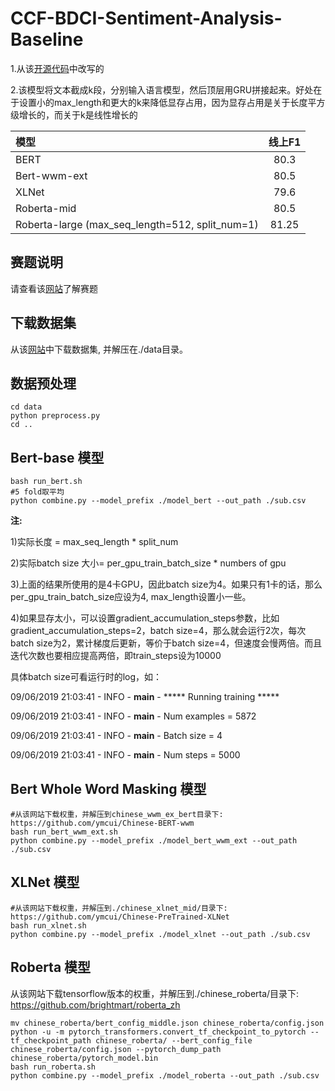 # CCF-BDCI-Sentiment-Analysis-Baseline

1.从该[开源代码](https://github.com/huggingface/pytorch-transformers)中改写的

2.该模型将文本截成k段，分别输入语言模型，然后顶层用GRU拼接起来。好处在于设置小的max_length和更大的k来降低显存占用，因为显存占用是关于长度平方级增长的，而关于k是线性增长的

| 模型 | 线上F1 |
| :------- | :---------: |
| BERT | 80.3 |
| Bert-wwm-ext | 80.5 | 
| XLNet | 79.6 | 
| Roberta-mid | 80.5 |
| Roberta-large (max_seq_length=512, split_num=1) | 81.25 |




## 赛题说明

请查看该[网站](https://www.datafountain.cn/competitions/350)了解赛题 

## 下载数据集

从该[网站](https://www.datafountain.cn/competitions/350/datasets)中下载数据集, 并解压在./data目录。

## 数据预处理

```shell
cd data
python preprocess.py
cd ..
```
## Bert-base 模型

```shell
bash run_bert.sh
#5 fold取平均
python combine.py --model_prefix ./model_bert --out_path ./sub.csv
```

**注:**

1)实际长度 = max_seq_length * split_num

2)实际batch size 大小= per_gpu_train_batch_size * numbers of gpu

3)上面的结果所使用的是4卡GPU，因此batch size为4。如果只有1卡的话，那么per_gpu_train_batch_size应设为4, max_length设置小一些。

4)如果显存太小，可以设置gradient_accumulation_steps参数，比如gradient_accumulation_steps=2，batch size=4，那么就会运行2次，每次batch size为2，累计梯度后更新，等价于batch size=4，但速度会慢两倍。而且迭代次数也要相应提高两倍，即train_steps设为10000

具体batch size可看运行时的log，如：

09/06/2019 21:03:41 - INFO - __main__ -   ***** Running training *****

09/06/2019 21:03:41 - INFO - __main__ -     Num examples = 5872

09/06/2019 21:03:41 - INFO - __main__ -     Batch size = 4

09/06/2019 21:03:41 - INFO - __main__ -     Num steps = 5000


## Bert Whole Word Masking 模型

```shell
#从该网站下载权重，并解压到chinese_wwm_ex_bert目录下:  https://github.com/ymcui/Chinese-BERT-wwm
bash run_bert_wwm_ext.sh
python combine.py --model_prefix ./model_bert_wwm_ext --out_path ./sub.csv
```
## XLNet 模型

```shell
#从该网站下载权重，并解压到./chinese_xlnet_mid/目录下: https://github.com/ymcui/Chinese-PreTrained-XLNet
bash run_xlnet.sh
python combine.py --model_prefix ./model_xlnet --out_path ./sub.csv
```

## Roberta 模型
从该网站下载tensorflow版本的权重，并解压到./chinese_roberta/目录下: https://github.com/brightmart/roberta_zh
```shell
mv chinese_roberta/bert_config_middle.json chinese_roberta/config.json
python -u -m pytorch_transformers.convert_tf_checkpoint_to_pytorch --tf_checkpoint_path chinese_roberta/ --bert_config_file chinese_roberta/config.json --pytorch_dump_path chinese_roberta/pytorch_model.bin
bash run_roberta.sh
python combine.py --model_prefix ./model_roberta --out_path ./sub.csv
```

